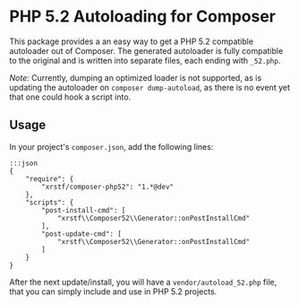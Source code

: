 PHP 5.2 Autoloading for Composer
================================

This package provides a an easy way to get a PHP 5.2 compatible autoloader out of Composer. The generated autoloader is fully compatible to the original and is written into separate files, each ending with `_52.php`.

*Note:* Currently, dumping an optimized loader is not supported, as is updating the autoloader on `composer dump-autoload`, as there is no event yet that one could hook a script into.

Usage
-----

In your project's `composer.json`, add the following lines:

    :::json
    {
        "require": {
            "xrstf/composer-php52": "1.*@dev"
        },
        "scripts": {
            "post-install-cmd": [
                "xrstf\\Composer52\\Generator::onPostInstallCmd"
            ],
            "post-update-cmd": [
                "xrstf\\Composer52\\Generator::onPostInstallCmd"
            ]
        }
    }

After the next update/install, you will have a `vendor/autoload_52.php` file, that you can simply include and use in PHP 5.2 projects.
